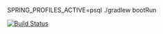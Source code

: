 SPRING_PROFILES_ACTIVE=psql ./gradlew bootRun

[![Build Status](https://snap-ci.com/altfatterz/rest-service-heroku/branch/master/build_image)](https://snap-ci.com/altfatterz/rest-service-heroku/branch/master)